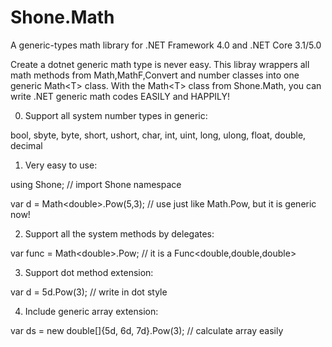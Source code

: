 # Shone.Math
A generic-types math library for .NET Framework 4.0 and .NET Core 3.1/5.0

Create a dotnet generic math type is never easy. 
This libray wrappers all math methods from Math,MathF,Convert and number classes into one generic Math\<T\> class.
With the Math\<T\> class from Shone.Math, you can write .NET generic math codes EASILY and HAPPILY!

0. Support all system number types in generic:

bool, sbyte, byte, short, ushort, char, int, uint, long, ulong, float, double, decimal

1. Very easy to use:

using Shone;                       // import Shone namespace

var d = Math\<double\>.Pow(5,3);     // use just like Math.Pow, but it is generic now!


2. Support all the system methods by delegates:

var func = Math\<double\>.Pow;    // it is a Func<double,double,double>


3. Support dot method extension:

var d = 5d.Pow(3);     // write in dot style


4. Include generic array extension:

var ds = new double[]{5d, 6d, 7d}.Pow(3);      // calculate array easily
